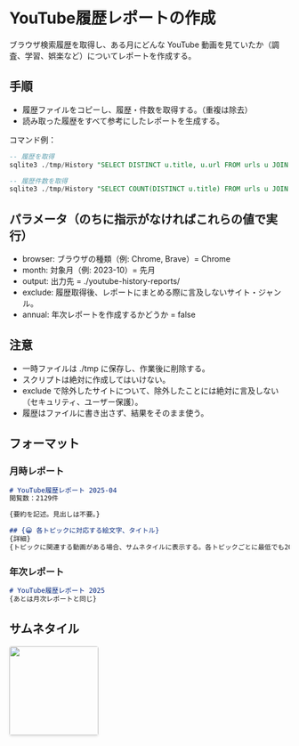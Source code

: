 # YouTube履歴レポートの作成
ブラウザ検索履歴を取得し、ある月にどんな YouTube 動画を見ていたか（調査、学習、娯楽など）についてレポートを作成する。

## 手順
- 履歴ファイルをコピーし、履歴・件数を取得する。（重複は除去）
- 読み取った履歴をすべて参考にしたレポートを生成する。

コマンド例：
```sql
-- 履歴を取得
sqlite3 ./tmp/History "SELECT DISTINCT u.title, u.url FROM urls u JOIN visits v ON u.id = v.url WHERE u.url LIKE '%youtube.com/watch%' AND datetime(v.visit_time / 1000000 + (strftime('%s', '1601-01-01')), 'unixepoch', 'localtime') >= '2025-05-01' AND datetime(v.visit_time / 1000000 + (strftime('%s', '1601-01-01')), 'unixepoch', 'localtime') < '2025-06-01';"

-- 履歴件数を取得
sqlite3 ./tmp/History "SELECT COUNT(DISTINCT u.title) FROM urls u JOIN visits v ON u.id = v.url WHERE u.url LIKE '%youtube.com/watch%' AND ..."
```

## パラメータ（のちに指示がなければこれらの値で実行）
- browser: ブラウザの種類（例: Chrome, Brave）= Chrome
- month: 対象月（例: 2023-10）= 先月
- output: 出力先 = ./youtube-history-reports/
- exclude: 履歴取得後、レポートにまとめる際に言及しないサイト・ジャンル。
- annual: 年次レポートを作成するかどうか = false

## 注意
- 一時ファイルは ./tmp に保存し、作業後に削除する。
- スクリプトは絶対に作成してはいけない。
- exclude で除外したサイトについて、除外したことには絶対に言及しない（セキュリティ、ユーザー保護）。
- 履歴はファイルに書き出さず、結果をそのまま使う。

## フォーマット
### 月時レポート
```md 2025-04.md
# YouTube履歴レポート 2025-04
閲覧数：2129件

{要約を記述。見出しは不要。}

## {😀 各トピックに対応する絵文字、タイトル}
{詳細}
{トピックに関連する動画がある場合、サムネタイルに表示する。各トピックごとに最低でも20件、可能であればそれ以上表示する。}
```

### 年次レポート
```md 2025.md
# YouTube履歴レポート 2025
{あとは月次レポートと同じ}
```

## サムネタイル
<div class="thumbnail-tiles">
  <a href="https://www.youtube.com/watch?v=0UC1vvHprq8" target="_blank" rel="noopener noreferrer">
    <img src="https://img.youtube.com/vi/0UC1vvHprq8/mqdefault.jpg">
    <span class="video-title">15 in 1 AI VIDEO Generator : Let's CREATE YOUR Own Cinematic AI MOVIE - YouTube</span>
  </a>
</div>

<style>
.thumbnail-tiles {
  display: flex;
  flex-wrap: wrap;
  gap: 10px;
  margin-bottom: 1em;

  a {
    position: relative;
    border-radius: 4px;
    overflow: hidden;
    box-shadow: 0 2px 4px rgba(0,0,0,0.1);
    transition: transform 0.2s ease;

    &:hover {
      transform: scale(1.05);
    }
  }

  img {
    width: 160px;
  }

  .video-title {
    position: absolute;
    inset: 0;
    background-color: rgba(0, 0, 0, 0.7);
    color: white;
    padding: 4px 6px;
    font-size: 11px;
    line-height: 1.3;
    opacity: 0;
    transition: opacity 0.2s ease;
    overflow: hidden;
    text-overflow: ellipsis;
    display: -webkit-box;
    -webkit-line-clamp: 6;
    -webkit-box-orient: vertical;

    &:hover {
      opacity: 1;
    }
  }
}
</style>